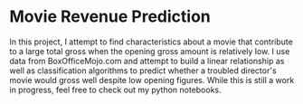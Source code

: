 # Movie Revenue Prediction
In this project, I attempt to find characteristics about a movie that contribute to a large total gross when the opening gross amount is relatively low.  I use data from BoxOfficeMojo.com and attempt to build a linear relationship as well as classification algorithms to predict whether a troubled director's movie would gross well despite low opening figures.  While this is still a work in progress, feel free to check out my python notebooks.
